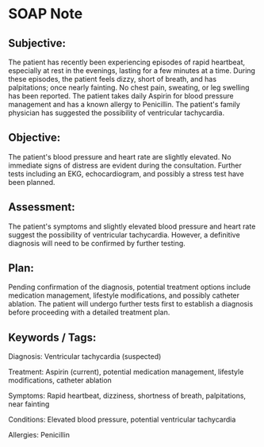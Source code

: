 # SOAP Note

## Subjective: 
The patient has recently been experiencing episodes of rapid heartbeat, especially at rest in the evenings, lasting for a few minutes at a time. During these episodes, the patient feels dizzy, short of breath, and has palpitations; once nearly fainting. No chest pain, sweating, or leg swelling has been reported. The patient takes daily Aspirin for blood pressure management and has a known allergy to Penicillin. The patient's family physician has suggested the possibility of ventricular tachycardia.

## Objective:
The patient's blood pressure and heart rate are slightly elevated. No immediate signs of distress are evident during the consultation. Further tests including an EKG, echocardiogram, and possibly a stress test have been planned.

## Assessment:
The patient's symptoms and slightly elevated blood pressure and heart rate suggest the possibility of ventricular tachycardia. However, a definitive diagnosis will need to be confirmed by further testing.

## Plan:
Pending confirmation of the diagnosis, potential treatment options include medication management, lifestyle modifications, and possibly catheter ablation. The patient will undergo further tests first to establish a diagnosis before proceeding with a detailed treatment plan.

## Keywords / Tags:

Diagnosis: Ventricular tachycardia (suspected)

Treatment: Aspirin (current), potential medication management, lifestyle modifications, catheter ablation

Symptoms: Rapid heartbeat, dizziness, shortness of breath, palpitations, near fainting

Conditions: Elevated blood pressure, potential ventricular tachycardia

Allergies: Penicillin
